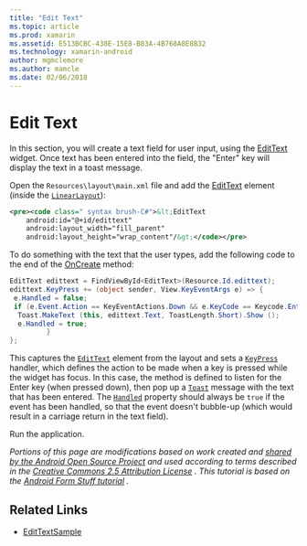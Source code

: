 ```yaml
---
title: "Edit Text"
ms.topic: article
ms.prod: xamarin
ms.assetid: E513BCBC-438E-15E8-B83A-4B768A8E8B32
ms.technology: xamarin-android
author: mgmclemore
ms.author: mamcle
ms.date: 02/06/2018
---
```


# Edit Text

In this section, you will create a text field for user input, using the
[EditText](https://developer.xamarin.com/api/type/Android.Widget.EditText/) widget. Once text has
been entered into the field, the "Enter" key will display the text in a
toast message.

Open the <code>Resources\layout\main.xml</code> file and add the
[EditText](https://developer.xamarin.com/api/type/Android.Widget.EditText/) element (inside the
[`LinearLayout`](https://developer.xamarin.com/api/type/Android.Widget.LinearLayout/)):

```xml
<pre><code class=" syntax brush-C#">&lt;EditText
    android:id="@+id/edittext"
    android:layout_width="fill_parent"
    android:layout_height="wrap_content"/&gt;</code></pre>
```

To do something with the text that the user types, add the following
code to the end of the
[OnCreate](https://developer.xamarin.com/api/member/Android.App.Activity.OnCreate/) method:

```csharp
EditText edittext = FindViewById<EditText>(Resource.Id.edittext);
edittext.KeyPress += (object sender, View.KeyEventArgs e) => {
 e.Handled = false;
 if (e.Event.Action == KeyEventActions.Down && e.KeyCode == Keycode.Enter) {
  Toast.MakeText (this, edittext.Text, ToastLength.Short).Show ();
  e.Handled = true;
         }
};
```

This captures the
[`EditText`](https://developer.xamarin.com/api/type/Android.Widget.EditText/) element from the
layout and sets a
[`KeyPress`](https://developer.xamarin.com/api/event/Android.Views.View.KeyPress/) handler, which
defines the action to be made when a key is pressed while the widget
has focus. In this case, the method is defined to listen for the Enter
key (when pressed down), then pop up a
[`Toast`](https://developer.xamarin.com/api/type/Android.Widget.Toast/) message with the text that
has been entered. The
[`Handled`](https://developer.xamarin.com/api/property/Android.Views.View+KeyEventArgs.Handled/)
property should always be `true` if the event has been handled, so that
the event doesn't bubble-up (which would result in a carriage return in
the text field).

Run the application.

*Portions of this page are modifications based on work created and* [ *shared by the Android Open Source Project*](http://code.google.com/policies.html) *and used according to terms described in the* [ *Creative Commons 2.5 Attribution License*](http://creativecommons.org/licenses/by/2.5/) *. This tutorial is based on the* [ *Android Form Stuff tutorial*](http://developer.android.com/resources/tutorials/views/hello-formstuff.html) *.*



## Related Links

- [EditTextSample](https://developer.xamarin.com/samples/monodroid/UserInterface/EditTextSample/)

